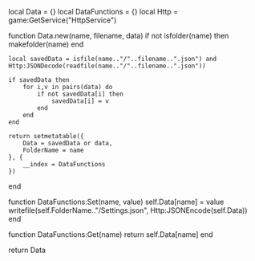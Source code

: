 local Data = {}
local DataFunctions = {}
local Http = game:GetService("HttpService")

function Data.new(name, filename, data)
	if not isfolder(name) then
		makefolder(name)
	end

    local savedData = isfile(name.."/"..filename..".json") and Http:JSONDecode(readfile(name.."/"..filename..".json"))
    
    if savedData then
        for i,v in pairs(data) do
            if not savedData[i] then
                savedData[i] = v
            end
        end
    end

	return setmetatable({
		Data = savedData or data,
		FolderName = name
	}, {
		__index = DataFunctions
	})
end

function DataFunctions:Set(name, value)
	self.Data[name] = value
	writefile(self.FolderName.."/Settings.json", Http:JSONEncode(self.Data))
end

function DataFunctions:Get(name)
	return self.Data[name]
end

return Data
